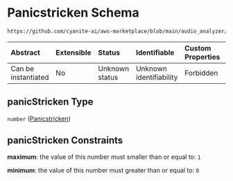 # Panicstricken Schema

```txt
https://github.com/cyanite-ai/aws-marketplace/blob/main/audio_analyzer/schemes/marketplace_v1/schema/TaggingV8.schema.json#/$defs/MoodAdvancedScoresV1/properties/panicStricken
```



| Abstract            | Extensible | Status         | Identifiable            | Custom Properties | Additional Properties | Access Restrictions | Defined In                                                                     |
| :------------------ | :--------- | :------------- | :---------------------- | :---------------- | :-------------------- | :------------------ | :----------------------------------------------------------------------------- |
| Can be instantiated | No         | Unknown status | Unknown identifiability | Forbidden         | Allowed               | none                | [TaggingV8.schema.json\*](../out/TaggingV8.schema.json "open original schema") |

## panicStricken Type

`number` ([Panicstricken](taggingv8-defs-moodadvancedscoresv1-properties-panicstricken.md))

## panicStricken Constraints

**maximum**: the value of this number must smaller than or equal to: `1`

**minimum**: the value of this number must greater than or equal to: `0`
